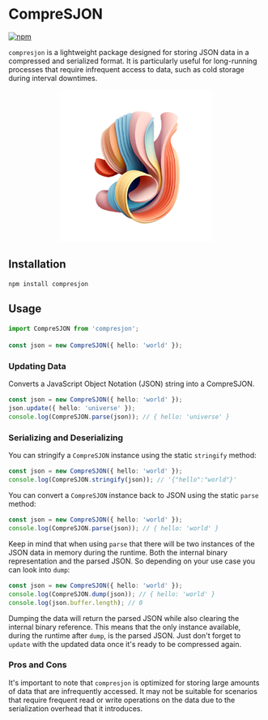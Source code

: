 # CompreSJON

[![npm](https://img.shields.io/npm/v/compresjon)](https://www.npmjs.com/package/compresjon)

`compresjon` is a lightweight package designed for storing JSON data in a compressed and serialized format. It is particularly useful for long-running processes that require infrequent access to data, such as cold storage during interval downtimes.

<p align="center">
<img src="./resources/logo.png" width="300">

## Installation

```
npm install compresjon
```

## Usage

```ts
import CompreSJON from 'compresjon';

const json = new CompreSJON({ hello: 'world' });
```

### Updating Data

Converts a JavaScript Object Notation (JSON) string into a CompreSJON.

```ts
const json = new CompreSJON({ hello: 'world' });
json.update({ hello: 'universe' });
console.log(CompreSJON.parse(json)); // { hello: 'universe' }
```

### Serializing and Deserializing

You can stringify a `CompreSJON` instance using the static `stringify` method:

```ts
const json = new CompreSJON({ hello: 'world' });
console.log(CompreSJON.stringify(json)); // '{"hello":"world"}'
```

You can convert a `CompreSJON` instance back to JSON using the static `parse` method:

```ts
const json = new CompreSJON({ hello: 'world' });
console.log(CompreSJON.parse(json)); // { hello: 'world' }
```

Keep in mind that when using `parse` that there will be two instances of the JSON data in memory during the runtime. Both the internal binary representation and the parsed JSON. So depending on your use case you can look into `dump`:

```ts
const json = new CompreSJON({ hello: 'world' });
console.log(CompreSJON.dump(json)); // { hello: 'world' }
console.log(json.buffer.length); // 0
```

Dumping the data will return the parsed JSON while also clearing the internal binary reference. This means that the only instance available, during the runtime after `dump`, is the parsed JSON. Just don't forget to `update` with the updated data once it's ready to be compressed again.

### Pros and Cons

It's important to note that `compresjon` is optimized for storing large amounts of data that are infrequently accessed. It may not be suitable for scenarios that require frequent read or write operations on the data due to the serialization overhead that it introduces.
